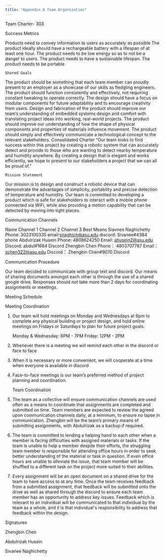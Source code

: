 ```yaml
---
title: "Appendix A Team Organization"
---
```

Team Charter- 303

Success Metrics

Products need to convey information to users as accurately as possible
The product ideally should have a rechargeable battery with a lifespan of at least one hour.
The product needs to be low energy so as to not be a danger to users.
The product needs to have a sustainable lifespan.
The product needs to be portable

	Shared Goals
The product should be something that each team member can proudly present to an employer as a showcase of our skills as fledgling engineers.
The product should function consistently and effectively, not requiring constant tweaking to operate correctly.
The design should have a focus on modular components for future adaptability and to encourage creativity from users.
Design and fabrication of the product should improve our team’s understanding of embedded systems design and comfort with translating project ideas into working, real-world projects.
The product should improve our understanding of how the shape of physical components and properties of materials influence movement.
The product should simply and effectively communicate a technological concept to the relevant stakeholders.
Consolidated Charter
“Our team looks to find success within this project by creating a robotic system that can accurately detect and provide to those who are wanting to detect nearby temperature and humidity anywhere. By creating a design that is elegant and works efficiently, we hope to present to our stakeholders a project that we can all be proud of."

	Mission Statement

Our mission is to design and construct a robotic device that can demonstrate the advantages of simplicity, portability and precise detection of temperature and humidity. Our team is committed to developing a product which is safe for stakeholders to interact with a mobile phone connected via WiFi, while also providing a motion capability that can be detected by moving into tight places.

	







Communication Channels
	
Name
Channel 1
Channel 2
Channel 3
Best Means
Siavnee Naghichetty
Phone: 3023100335
email:snaghich@asu.edu
discord: Sivanee#4384
phone
Abdulrizak Husein
Phone:
4808624250
Email:
ahusein2@asu.edu
Discord:
abdul#1684
Discord
Zhengbin
Chen
Phone：
4803707787
Email：
zchen322@asu.edu
Discord：
Zhengbin Chen#9070
Discord





Communication Procedure

Our team decided to communicate with group text and discord. Our means of sharing documents amongst each other is through the use of a shared google drive. Responses should not take more than 2 days for coordinating assignments or meetings.

Meeting Schedule	


Meeting Coordination


1. 	Our team will hold meetings on Monday and Wednesdays at 6pm to complete any            physical building or 
project design, and hold online meetings on Fridays or Saturdays to plan for future project goals.

	Monday & Wednesday: 6PM - 7PM
	Friday: 12PM - 2PM

2. 	Whenever there is a meeting we will remind each other in the discord or face to face

3. 	When it is necessary or more convenient,  we will cooperate at a time when everyone is 
available in discord

4.	Face-to-face meetings is our team’s preferred method of project planning and 
coordination.



	Team Coordination

1. The team as a collective will ensure communication channels are used often as a means to coordinate that assignments are completed and submitted on time. Team members are expected to review the agreed upon communication channels daily, at a minimum, to ensure no lapse in communication. Zhengbin will be the team’s primary means of submitting assignments, with Abdulrizak as a backup if required.

2. The team is committed to lending a helping hand to each other when a member is facing difficulties with assigned materials or tasks. If the team is unable to help a member despite their efforts, the struggling team member is responsible for attending office hours in order to seek better understanding of the material or task in question. If even office hours are unable to alleviate the issue, that team member will be shuffled to a different task on the project more suited to their abilities.


3. Every assignment will be an open document on a shared drive for the team to have access to at any time. Once the team receives feedback from a submitted assignment, that feedback will be submitted onto the drive as well as shared through the discord to ensure each team member has an opportunity to address key issues. Feedback which is relevant to an individual will be communicated to that individual by the team as a whole, and it is that individual's responsibility to address that feedback within the design. 

Signatures

Zhengbin Chen


Abdulrizak Husein

Sivanee Naghichetty
